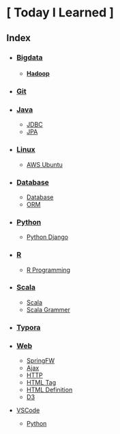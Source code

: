 # [ Today I Learned ]

## Index

- ### [Bigdata](./tree/master/Bigdata)

  - #### [Hadoop](./blob/master/BigData/Hadoop.md)

- ### [Git](./Git.md)

- ### [Java](./tree/master/Java)

  - [JDBC](./blob/master/Java/JDBC.md)
  - [JPA](./blob/master/Java/JPA.md)

- ### [Linux](./tree/master/Linux)

  - [AWS Ubuntu](./blob/master/Linux/AWS_Ubuntu.md)

- ### [Database](./tree/master/Database)

  - [Database](./blob/master/Database/Database.md)
  - [ORM](./blob/master/Database/ORM.md)

- ### [Python](./tree/master/Python)

  - [Python Django](./blob/master/Python/Python_Django.md)
  
- ### [R](./tree/master/R)

  - [R Programming](./blob/master/R/R_Programming.md)

- ### [Scala](./tree/master/Scala)

  - [Scala](./blob/master/Scala/Scala.md)
  - [Scala Grammer](./blob/master/Scala/Scala_Grammer.md)

- ### [Typora](./Typora.md)

- ### [Web](./tree/master/Web)

  - [SpringFW](./blob/master/Web/SpringFW.md)
  - [Ajax](./blob/master/Web/Ajax.md)
  - [HTTP](./blob/master/Web/HTTP.md)
  - [HTML Tag](./blob/master/Web/HTML_Tag.md)
  - [HTML Definition](./blob/master/Web/HTML_Definition.md)
  - [D3](./blob/master/Web/D3.js_in_Action.md)
  
- [VSCode](./tree/master/VSCode)

  - [Python](./blob/master/VSCode/Python.md)